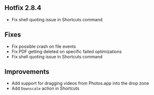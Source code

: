 ## Hotfix 2.8.4

- Fix shell quoting issue in Shortcuts command

## Fixes

- Fix possible crash on file events
- Fix PDF getting deleted on specific failed optimizations
- Fix shell quoting issue in Shortcuts command

## Improvements

- Add support for dragging videos from Photos.app into the drop zone
- Add `Downscale` action in Shortcuts
